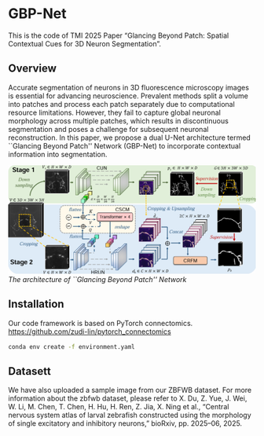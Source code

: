 # GBP-Net
This is the code of TMI 2025 Paper “Glancing Beyond Patch: Spatial Contextual Cues for 3D Neuron Segmentation”.


## Overview

Accurate segmentation of neurons in 3D fluorescence microscopy images is essential for advancing neuroscience. Prevalent methods split a volume into patches and process each patch separately due to computational resource limitations. However, they fail to capture global neuronal morphology across multiple patches, which results in discontinuous segmentation and poses a challenge for subsequent neuronal reconstruction. 
In this paper, we propose a dual U-Net architecture termed ``Glancing Beyond Patch'' Network (GBP-Net) to incorporate contextual information into segmentation.

![GBPNet](pic.png)
*The architecture of ``Glancing Beyond Patch'' Network*

## Installation

Our code framework is based on PyTorch connectomics. https://github.com/zudi-lin/pytorch_connectomics

```bash
conda env create -f environment.yaml
```

## Datasett

We have also uploaded a sample image from our ZBFWB dataset.
For more information about the zbfwb dataset, please refer to X. Du, Z. Yue, J. Wei, W. Li, M. Chen, T. Chen, H. Hu, H. Ren, Z. Jia, X. Ning et al., “Central nervous system atlas of larval zebrafish constructed using the morphology of single excitatory and inhibitory neurons,” bioRxiv, pp. 2025–06, 2025.
